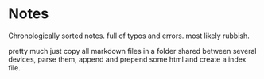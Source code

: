 # Notes

Chronologically sorted notes. full of typos and errors. most likely rubbish.

pretty much just copy all markdown files in a folder shared between several devices, parse them, append and prepend some html and create a index file.
